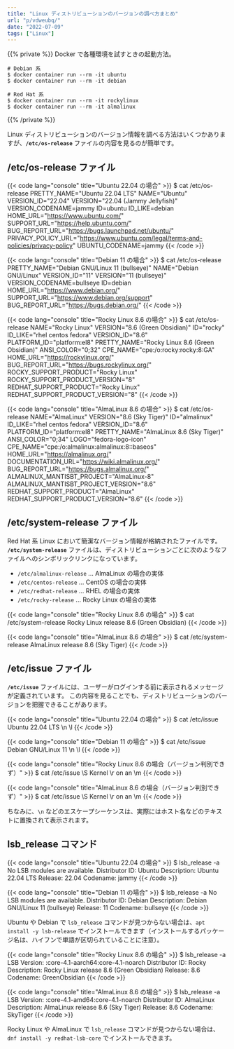 ```yaml
---
title: "Linux ディストリビューションのバージョンの調べ方まとめ"
url: "p/vdweubq/"
date: "2022-07-09"
tags: ["Linux"]
---
```


{{% private %}}
Docker で各種環境を試すときの起動方法。

```console
# Debian 系
$ docker container run --rm -it ubuntu
$ docker container run --rm -it debian

# Red Hat 系
$ docker container run --rm -it rockylinux
$ docker container run --rm -it almalinux
```
{{% /private %}}

Linux ディストリビューションのバージョン情報を調べる方法はいくつかありますが、__`/etc/os-release`__ ファイルの内容を見るのが簡単です。


/etc/os-release ファイル
----

{{< code lang="console" title="Ubuntu 22.04 の場合" >}}
$ cat /etc/os-release
PRETTY_NAME="Ubuntu 22.04 LTS"
NAME="Ubuntu"
VERSION_ID="22.04"
VERSION="22.04 (Jammy Jellyfish)"
VERSION_CODENAME=jammy
ID=ubuntu
ID_LIKE=debian
HOME_URL="https://www.ubuntu.com/"
SUPPORT_URL="https://help.ubuntu.com/"
BUG_REPORT_URL="https://bugs.launchpad.net/ubuntu/"
PRIVACY_POLICY_URL="https://www.ubuntu.com/legal/terms-and-policies/privacy-policy"
UBUNTU_CODENAME=jammy
{{< /code >}}

{{< code lang="console" title="Debian 11 の場合" >}}
$ cat /etc/os-release
PRETTY_NAME="Debian GNU/Linux 11 (bullseye)"
NAME="Debian GNU/Linux"
VERSION_ID="11"
VERSION="11 (bullseye)"
VERSION_CODENAME=bullseye
ID=debian
HOME_URL="https://www.debian.org/"
SUPPORT_URL="https://www.debian.org/support"
BUG_REPORT_URL="https://bugs.debian.org/"
{{< /code >}}

{{< code lang="console" title="Rocky Linux 8.6 の場合" >}}
$ cat /etc/os-release
NAME="Rocky Linux"
VERSION="8.6 (Green Obsidian)"
ID="rocky"
ID_LIKE="rhel centos fedora"
VERSION_ID="8.6"
PLATFORM_ID="platform:el8"
PRETTY_NAME="Rocky Linux 8.6 (Green Obsidian)"
ANSI_COLOR="0;32"
CPE_NAME="cpe:/o:rocky:rocky:8:GA"
HOME_URL="https://rockylinux.org/"
BUG_REPORT_URL="https://bugs.rockylinux.org/"
ROCKY_SUPPORT_PRODUCT="Rocky Linux"
ROCKY_SUPPORT_PRODUCT_VERSION="8"
REDHAT_SUPPORT_PRODUCT="Rocky Linux"
REDHAT_SUPPORT_PRODUCT_VERSION="8"
{{< /code >}}

{{< code lang="console" title="AlmaLinux 8.6 の場合" >}}
$ cat /etc/os-release
NAME="AlmaLinux"
VERSION="8.6 (Sky Tiger)"
ID="almalinux"
ID_LIKE="rhel centos fedora"
VERSION_ID="8.6"
PLATFORM_ID="platform:el8"
PRETTY_NAME="AlmaLinux 8.6 (Sky Tiger)"
ANSI_COLOR="0;34"
LOGO="fedora-logo-icon"
CPE_NAME="cpe:/o:almalinux:almalinux:8::baseos"
HOME_URL="https://almalinux.org/"
DOCUMENTATION_URL="https://wiki.almalinux.org/"
BUG_REPORT_URL="https://bugs.almalinux.org/"
ALMALINUX_MANTISBT_PROJECT="AlmaLinux-8"
ALMALINUX_MANTISBT_PROJECT_VERSION="8.6"
REDHAT_SUPPORT_PRODUCT="AlmaLinux"
REDHAT_SUPPORT_PRODUCT_VERSION="8.6"
{{< /code >}}


/etc/system-release ファイル
----

Red Hat 系 Linux において簡潔なバージョン情報が格納されたファイルです。
__`/etc/system-release`__ ファイルは、ディストリビューションごとに次のようなファイルへのシンボリックリンクになっています。

- `/etc/almalinux-release` ... AlmaLinux の場合の実体
- `/etc/centos-release` ... CentOS の場合の実体
- `/etc/redhat-release` ... RHEL の場合の実体
- `/etc/rocky-release` ... Rocky Linux の場合の実体

{{< code lang="console" title="Rocky Linux 8.6 の場合" >}}
$ cat /etc/system-release
Rocky Linux release 8.6 (Green Obsidian)
{{< /code >}}

{{< code lang="console" title="AlmaLinux 8.6 の場合" >}}
$ cat /etc/system-release
AlmaLinux release 8.6 (Sky Tiger)
{{< /code >}}


/etc/issue ファイル
----

__`/etc/issue`__ ファイルには、ユーザーがログインする前に表示されるメッセージが定義されています。
この内容を見ることでも、ディストリビューションのバージョンを把握できることがあります。

{{< code lang="console" title="Ubuntu 22.04 の場合" >}}
$ cat /etc/issue
Ubuntu 22.04 LTS \n \l
{{< /code >}}

{{< code lang="console" title="Debian 11 の場合" >}}
$ cat /etc/issue
Debian GNU/Linux 11 \n \l
{{< /code >}}

{{< code lang="console" title="Rocky Linux 8.6 の場合（バージョン判別できず）" >}}
$ cat /etc/issue
\S
Kernel \r on an \m
{{< /code >}}

{{< code lang="console" title="AlmaLinux 8.6 の場合（バージョン判別できず）" >}}
$ cat /etc/issue
\S
Kernel \r on an \m
{{< /code >}}

ちなみに、`\n` などのエスケープシーケンスは、実際にはホスト名などのテキストに置換されて表示されます。


lsb_release コマンド
----

{{< code lang="console" title="Ubuntu 22.04 の場合" >}}
$ lsb_release -a
No LSB modules are available.
Distributor ID:	Ubuntu
Description:	Ubuntu 22.04 LTS
Release:	22.04
Codename:	jammy
{{< /code >}}

{{< code lang="console" title="Debian 11 の場合" >}}
$ lsb_release -a
No LSB modules are available.
Distributor ID:	Debian
Description:	Debian GNU/Linux 11 (bullseye)
Release:	11
Codename:	bullseye
{{< /code >}}

Ubuntu や Debian で `lsb_release` コマンドが見つからない場合は、`apt install -y lsb-release` でインストールできます（インストールするパッケージ名は、ハイフンで単語が区切られていることに注意）。

{{< code lang="console" title="Rocky Linux 8.6 の場合" >}}
$ lsb_release -a
LSB Version:	:core-4.1-aarch64:core-4.1-noarch
Distributor ID:	Rocky
Description:	Rocky Linux release 8.6 (Green Obsidian)
Release:	8.6
Codename:	GreenObsidian
{{< /code >}}

{{< code lang="console" title="AlmaLinux 8.6 の場合" >}}
$ lsb_release -a
LSB Version:    :core-4.1-amd64:core-4.1-noarch
Distributor ID: AlmaLinux
Description:    AlmaLinux release 8.6 (Sky Tiger)
Release:        8.6
Codename:       SkyTiger
{{< /code >}}

Rocky Linux や AlmaLinux で `lsb_release` コマンドが見つからない場合は、`dnf install -y redhat-lsb-core` でインストールできます。


